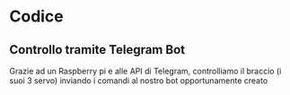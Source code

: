 # Codice

## Controllo tramite Telegram Bot

Grazie ad un Raspberry pi e alle API di Telegram, controlliamo il braccio (i suoi 3 servo) inviando i comandi al nostro bot opportunamente creato
